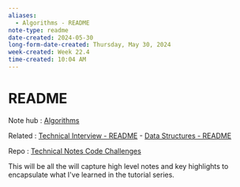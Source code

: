 ```yaml
---
aliases:
  - Algorithms - README
note-type: readme
date-created: 2024-05-30
long-form-date-created: Thursday, May 30, 2024
week-created: Week 22.4
time-created: 10:04 AM
---
```


# README

Note hub : [Algorithms](Algorithms.md)

Related : [Technical Interview - README](../technical-interviews/README.md) - [Data Structures - README](../Data%20Structures/README.md)

Repo : [Technical Notes Code Challenges](https://github.com/matt2ology/technical-notes-code-challenges)

This will be all the will capture high level notes and key highlights to
encapsulate what I've learned in the tutorial series.
